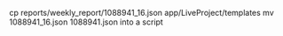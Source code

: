 cp reports/weekly_report/1088941_16.json app/LiveProject/templates
mv 1088941_16.json 1088941.json
into a script

